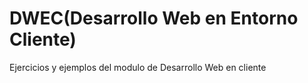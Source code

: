 # DWEC(Desarrollo Web en Entorno Cliente)
Ejercicios y ejemplos del modulo de Desarrollo Web en cliente
